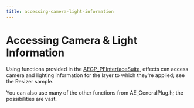 ```yaml
---
title: accessing-camera-light-information
---
```

# Accessing Camera & Light Information

Using functions provided in the [AEGP_PFInterfaceSuite](../aegps/aegp-suites.md#aegp_pfinterfacesuite1), effects can access camera and lighting information for the layer to which they're applied; see the Resizer sample.

You can also use many of the other functions from AE_GeneralPlug.h; the possibilities are vast.
